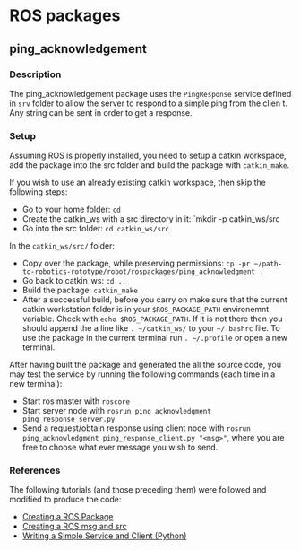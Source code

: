 # ROS packages

## ping_acknowledgement

### Description

The ping_acknowledgement package uses the `PingResponse` service defined in `srv` folder to allow the server to respond to a simple ping from the clien
t. Any string can be sent in order to get a response.

### Setup

Assuming ROS is properly installed, you need to setup a catkin workspace, add the package into the src folder and build the package with `catkin_make`.

If you wish to use an already existing catkin workspace, then skip the following steps:

- Go to your home folder: `cd`
- Create the catkin_ws with a src directory in it: `mkdir -p catkin_ws/src
- Go into the src folder: `cd catkin_ws/src`

In the `catkin_ws/src/` folder:

- Copy over the package, while preserving permissions: `cp -pr ~/path-to-robotics-rototype/robot/rospackages/ping_acknowledgment .`
- Go back to catkin_ws: `cd ..`
- Build the package: `catkin_make`
- After a successful build, before you carry on make sure that the current catkin workstation folder is in your `$ROS_PACKAGE_PATH` environemnt variable. Check with `echo $ROS_PACKAGE_PATH`. If it is not there then you should append the a line like `. ~/catkin_ws/` to your `~/.bashrc` file. To use the package in the current terminal run `. ~/.profile` or open a new terminal.

After having built the package and generated the all the source code, you may test the service by running the following commands (each time in a new terminal):

- Start ros master with `roscore`
- Start server node with `rosrun ping_acknowledgment ping_response_server.py`
- Send a request/obtain response using client node with `rosrun ping_acknowledgment ping_response_client.py "<msg>"`, where you are free to choose what
ever message you wish to send.

### References

The following tutorials (and those preceding them) were followed and modified to produce the code:
- [Creating a ROS Package](http://wiki.ros.org/ROS/Tutorials/CreatingPackage)
- [Creating a ROS msg and src](http://wiki.ros.org/ROS/Tutorials/CreatingMsgAndSrv#Creating_a_srv)
- [Writing a Simple Service and Client (Python)](http://wiki.ros.org/ROS/Tutorials/WritingServiceClient%28python%29)

